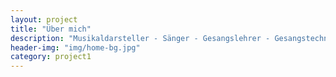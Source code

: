 ```yaml
---
layout: project
title: "Über mich"
description: "Musikaldarsteller - Sänger - Gesangslehrer - Gesangstechnik Wissenschaftler"
header-img: "img/home-bg.jpg"
category: project1
---
```

